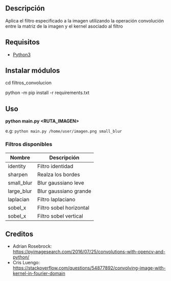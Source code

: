 ## Descripción

Aplica el filtro especificado a la imagen utilizando la operación convolución entre la matriz de la imagen y el kernel asociado al filtro

## Requisitos

-   [Python3](https://www.python.org/downloads/)

## Instalar módulos

cd filtros_convolucion

python -m pip install -r requirements.txt

## Uso

**python main.py <RUTA_IMAGEN> <FILTRO>**

e.g: `python main.py /home/user/imagen.png small_blur`

### Filtros disponibles

| Nombre     | Descripción             |
| ---------- | ----------------------- |
| identity   | Filtro identidad        |
| sharpen    | Realza los bordes       |
| small_blur | Blur gaussiano leve     |
| large_blur | Blur gaussiano grande   |
| laplacian  | Filtro laplaciano       |
| sobel_x    | Filtro sobel horizontal |
| sobel_x    | Filtro sobel vertical   |

## Creditos
- Adrian Rosebrock: https://pyimagesearch.com/2016/07/25/convolutions-with-opencv-and-python/
- Cris Luengo: https://stackoverflow.com/questions/54877892/convolving-image-with-kernel-in-fourier-domain
